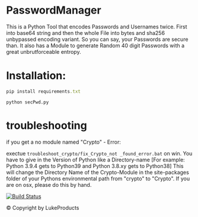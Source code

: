 # PasswordManager
This is a Python Tool that encodes Passwords and Usernames twice.
First into base64 string and then the whole File into bytes and sha256 unbypassed encoding variant.
So you can say, your Passwords are secure than.
It also has a Module to generate Random 40 digit Passwords with a great unbrutforceable entropy.

# Installation:
```ruby
pip install requirements.txt
```
```source
python secPwd.py
```
# troubleshooting 
if you get a no module named "Crypto" - Error:

exectue `troubleshoot_crypto/fix_Crypto_not _found_error.bat` on win.
You have to give in the Version of Python like a Directory-name [For example: Python 3.9.4 gets to Python39 and Python 3.8.xy gets to Python38]
This will change the Directory Name of the Crypto-Module in the site-packages folder of your Pythons environmental path from "crypto" to "Crypto".
If you are on osx, please do this by hand.

[![Build Status](https://user-images.githubusercontent.com/73026669/110617122-9c75ad00-8195-11eb-9ba5-422356072776.png)](https://github.com/LukeProducts)



© Copyright by LukeProducts



